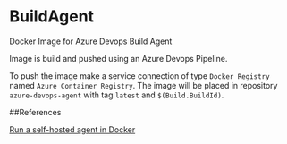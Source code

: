 # BuildAgent

Docker Image for Azure Devops Build Agent

Image is build and pushed using an Azure Devops Pipeline. 

To push the image make a service connection of type `Docker Registry` named `Azure Container Registry`. The image will be placed in repository `azure-devops-agent` with tag `latest` and `$(Build.BuildId)`.



##References

[Run a self-hosted agent in Docker](https://docs.microsoft.com/en-us/azure/devops/pipelines/agents/docker?view=azure-devops)

